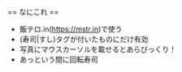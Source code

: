 == なにこれ ==
 * 飯テロ.in(https://mstr.in)で使う
 * (寿司|すし)タグが付いたものにだけ有効
 * 写真にマウスカーソルを載せるとあらびっくり！
 * あっという間に回転寿司